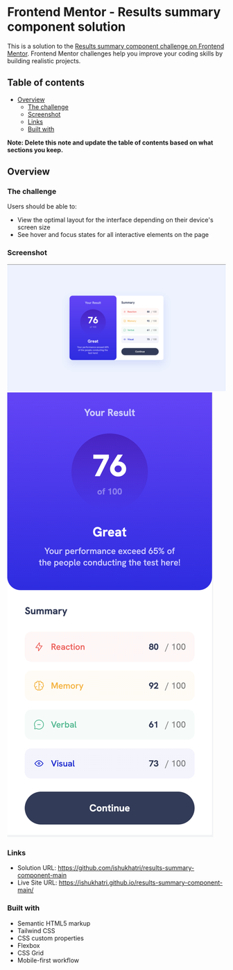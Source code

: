 # Frontend Mentor - Results summary component solution

This is a solution to the [Results summary component challenge on Frontend Mentor](https://www.frontendmentor.io/challenges/results-summary-component-CE_K6s0maV). Frontend Mentor challenges help you improve your coding skills by building realistic projects.

## Table of contents

- [Overview](#overview)
  - [The challenge](#the-challenge)
  - [Screenshot](#screenshot)
  - [Links](#links)
  - [Built with](#built-with)

**Note: Delete this note and update the table of contents based on what sections you keep.**

## Overview

### The challenge

Users should be able to:

- View the optimal layout for the interface depending on their device's screen size
- See hover and focus states for all interactive elements on the page

### Screenshot

![](./Screenshot-web.png)
![](./Screenshot-mobile.png)

### Links

- Solution URL: https://github.com/ishukhatri/results-summary-component-main
- Live Site URL: https://ishukhatri.github.io/results-summary-component-main/

### Built with

- Semantic HTML5 markup
- Tailwind CSS
- CSS custom properties
- Flexbox
- CSS Grid
- Mobile-first workflow
